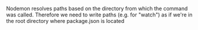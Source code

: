 Nodemon resolves paths based on the directory from which the command was called.
Therefore we need to write paths (e.g. for "watch") as if we're in the root directory where package.json is located